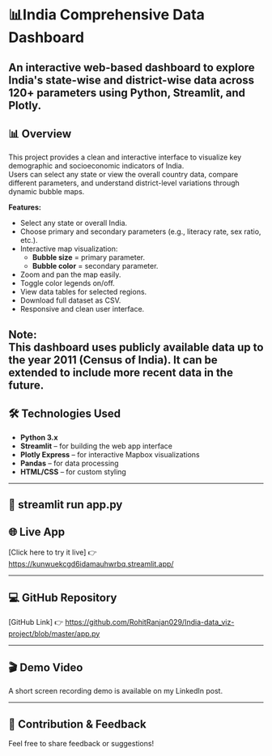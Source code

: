 # 📊India Comprehensive Data Dashboard

An interactive web-based dashboard to explore India's state-wise and district-wise data across 120+ parameters using **Python, Streamlit, and Plotly**.
---

## 📊 Overview
This project provides a clean and interactive interface to visualize key demographic and socioeconomic indicators of India.  
Users can select any state or view the overall country data, compare different parameters, and understand district-level variations through dynamic bubble maps.

**Features:**
- Select any state or overall India.
- Choose primary and secondary parameters (e.g., literacy rate, sex ratio, etc.).
- Interactive map visualization:
  - **Bubble size** = primary parameter.
  - **Bubble color** = secondary parameter.
- Zoom and pan the map easily.
- Toggle color legends on/off.
- View data tables for selected regions.
- Download full dataset as CSV.
- Responsive and clean user interface.

**Note:**  
This dashboard uses publicly available data up to the year **2011** (Census of India). It can be extended to include more recent data in the future.
---

## 🛠️ Technologies Used

- **Python 3.x**
- **Streamlit** – for building the web app interface
- **Plotly Express** – for interactive Mapbox visualizations
- **Pandas** – for data processing
- **HTML/CSS** – for custom styling

---

## 🚀 streamlit run app.py

## 🌐 Live App
[Click here to try it live]
👉 https://kunwuekcgd6idamauhwrbq.streamlit.app/

---

## 💻 GitHub Repository
[GitHub Link]
👉 https://github.com/RohitRanjan029/India-data_viz-project/blob/master/app.py

---

## 🎬 Demo Video

A short screen recording demo is available on my LinkedIn post.

---

## 🙌 Contribution & Feedback

Feel free to share feedback or suggestions!


